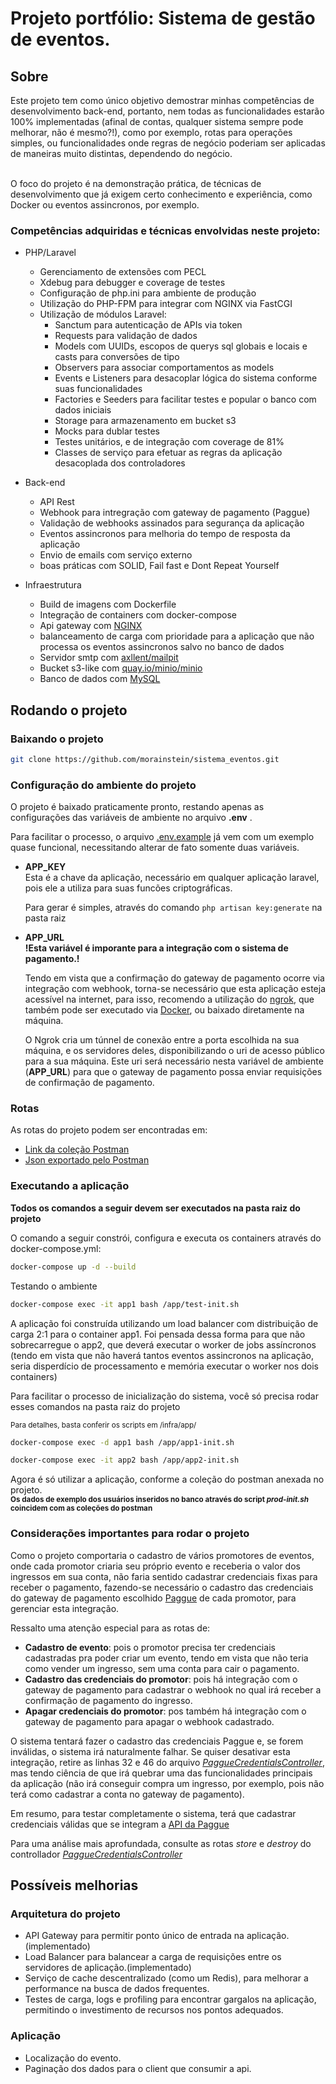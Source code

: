 # Projeto portfólio: Sistema de gestão de eventos.

## Sobre
  Este projeto tem como único objetivo demostrar minhas competências de desenvolvimento back-end, portanto, nem todas as funcionalidades estarão 100% implementadas (afinal de contas, qualquer sistema sempre pode melhorar, não é mesmo?!), como por exemplo, rotas para operações simples, ou funcionalidades onde regras de negócio poderiam ser aplicadas de maneiras muito distintas, dependendo do negócio.  

  <br>
  O foco do projeto é na demonstração prática, de técnicas de desenvolvimento que já exigem certo conhecimento e experiência, como Docker ou eventos assincronos, por exemplo.

### Competências adquiridas e técnicas envolvidas neste projeto:
  
  - PHP/Laravel
      - Gerenciamento de extensões com PECL
      - Xdebug para debugger e coverage de testes
      - Configuração de php.ini para ambiente de produção
      - Utilização do PHP-FPM para integrar com NGINX via FastCGI
      - Utilização de módulos Laravel:
          - Sanctum para autenticação de APIs via token
          - Requests para validação de dados
          - Models com UUIDs, escopos de querys sql globais e locais e casts para conversões de tipo  
          - Observers para associar comportamentos as models
          - Events e Listeners para desacoplar lógica do sistema conforme suas funcionalidades
          - Factories e Seeders para facilitar testes e popular o banco com dados iniciais
          - Storage para armazenamento em bucket s3
          - Mocks para dublar testes 
          - Testes unitários, e de integração com coverage de 81%
          - Classes de serviço para efetuar as regras da aplicação desacoplada dos controladores

  -  Back-end
      - API Rest
      - Webhook para intregração com gateway de pagamento (Paggue)
      - Validação de webhooks assinados para segurança da aplicação
      - Eventos assincronos para melhoria do tempo de resposta da aplicação
      - Envio de emails com serviço externo
      - boas práticas com SOLID, Fail fast e Dont Repeat Yourself

  - Infraestrutura
      - Build de imagens com Dockerfile
      - Integração de containers com docker-compose
      - Api gateway com [NGINX](https://hub.docker.com/r/nginx/nginxaas-loadbalancer-kubernetes)
      - balanceamento de carga com prioridade para a aplicação que não processa os eventos assincronos salvo no banco de dados
      - Servidor smtp com [axllent/mailpit](https://hub.docker.com/r/axllent/mailpit)
      - Bucket s3-like com [quay.io/minio/minio](https://hub.docker.com/r/minio/minio)
      - Banco de dados com [MySQL](https://hub.docker.com/_/mysql)

## Rodando o projeto

### Baixando o projeto

  ```bash
  git clone https://github.com/morainstein/sistema_eventos.git
  ```

### Configuração do ambiente do projeto

  O projeto é baixado praticamente pronto, restando apenas as configurações das variáveis de ambiente no arquivo **.env** .

  Para facilitar o processo, o arquivo [.env.example](.env.example) já vem com um exemplo quase funcional, necessitando alterar de fato somente duas variáveis.

  - **APP_KEY**  
    Esta é a chave da aplicação, necessário em qualquer aplicação laravel, pois ele a utiliza para suas funcões criptográficas.

    Para gerar é simples, através do comando `php artisan key:generate` na pasta raiz

  - **APP_URL**  
    **!Esta variável é imporante para a integração com o sistema de pagamento.!**  

    Tendo em vista que a confirmação do gateway de pagamento ocorre via integração com webhook, torna-se necessário que esta aplicação esteja acessível na internet, para isso, recomendo a utilização do [ngrok](https://ngrok.com), que também pode ser executado via [Docker](https://ngrok.com/docs/using-ngrok-with/docker/), ou baixado diretamente na máquina.  

    O Ngrok cria um túnnel de conexão entre a porta escolhida na sua máquina, e os servidores deles, disponibilizando o uri de acesso público para a sua máquina. Este uri será necessário nesta variável de ambiente (**APP_URL**) para que o gateway de pagamento possa enviar requisições de confirmação de pagamento.


### Rotas

  As rotas do projeto podem ser encontradas em:
  - [Link da coleção Postman](https://.postman.co/workspace/My-Workspace~2a47f7c6-7f48-450e-8ca1-fe4c5d8be9f9/collection/41276021-25cb46cc-42f4-41b0-bd80-f62d88269299?action=share&creator=41276021&active-environment=41276021-acfc1749-64a6-4e08-aab1-ecdaae4180c3)
  - [Json exportado pelo Postman](/sistema_eventos.postman_collection.json)

### Executando a aplicação

  **Todos os comandos a seguir devem ser executados na pasta raiz do projeto**

  O comando a seguir constrói, configura e executa os containers através do docker-compose.yml:
  ```bash
  docker-compose up -d --build
  ```

  Testando o ambiente
  ```bash
  docker-compose exec -it app1 bash /app/test-init.sh
  ```

  A aplicação foi construída utilizando um load balancer com distribuição de carga 2:1 para o container app1. Foi pensada dessa forma para que não sobrecarregue o app2, que deverá executar o worker de jobs assíncronos (tendo em vista que não haverá tantos eventos assincronos na aplicação, seria disperdício de processamento e memória executar o worker nos dois containers) 

  Para facilitar o processo de inicialização do sistema, você só precisa rodar esses comandos na pasta raiz do projeto

  <small>Para detalhes, basta conferir os scripts em /infra/app/</small>

  ```bash
  docker-compose exec -d app1 bash /app/app1-init.sh
  ```


  ```bash
  docker-compose exec -it app2 bash /app/app2-init.sh
  ```

  Agora é só utilizar a aplicação, conforme a coleção do postman anexada no projeto.  
  <small>
    **Os dados de exemplo dos usuários inseridos no banco através do script *prod-init.sh* coincidem com as coleções do postman**
  </small>

### Considerações importantes para rodar o projeto

  Como o projeto comportaria o cadastro de vários promotores de eventos, onde cada promotor criaria seu próprio evento e receberia o valor dos ingressos em sua conta, não faria sentido cadastrar credenciais fixas para receber o pagamento, fazendo-se necessário o cadastro das credenciais do gateway de pagamento escolhido [Paggue](https://paggue.io) de cada promotor, para gerenciar esta integração.

  Ressalto uma atenção especial para as rotas de:
  - **Cadastro de evento**: pois o promotor precisa ter credenciais cadastradas pra poder criar um evento, tendo em vista que não teria como vender um ingresso, sem uma conta para cair o pagamento.
  - **Cadastro das credenciais do promotor**: pois há integração com o gateway de pagamento para cadastrar o webhook no qual irá receber a confirmação de pagamento do ingresso.
  - **Apagar credenciais do promotor**: pos também há integração com o gateway de pagamento para apagar o webhook cadastrado.

  O sistema tentará fazer o cadastro das credenciais Paggue e, se forem inválidas, o sistema irá naturalmente falhar. Se quiser desativar esta integração, retire as linhas 32 e 46 do arquivo *[PaggueCredentialsController](/app/Http/Controllers/PaggueCredentialsController.php)*, mas tendo ciência de que irá quebrar uma das funcionalidades principais da aplicação (não irá conseguir compra um ingresso, por exemplo, pois não terá como cadastrar a conta no gateway de pagamento).

  Em resumo, para testar completamente o sistema, terá que cadastrar credenciais válidas que se integram a [API da Paggue](http://go.paggue.io/dev)

  Para uma análise mais aprofundada, consulte as rotas *store* e *destroy* do controllador *[PaggueCredentialsController](/app/Http/Controllers/PaggueCredentialsController.php)*

## Possíveis melhorias 

### Arquitetura do projeto
- API Gateway para permitir ponto único de entrada na aplicação. (implementado)
- Load Balancer para balancear a carga de requisições entre os servidores de aplicação.(implementado)
- Serviço de cache descentralizado (como um Redis), para melhorar a performance na busca de dados frequentes.
- Testes de carga, logs e profiling para encontrar gargalos na aplicação, permitindo o investimento de recursos nos pontos adequados.

### Aplicação
- Localização do evento.
- Paginação dos dados para o client que consumir a api.